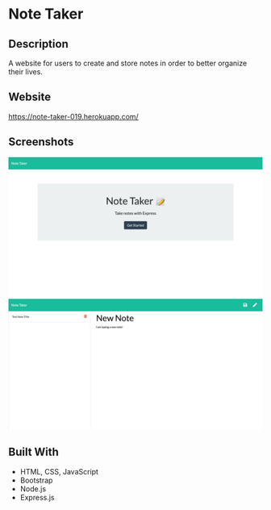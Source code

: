 # Note Taker

## Description
A website for users to create and store notes in order to better organize their lives.
## Website
https://note-taker-019.herokuapp.com/
## Screenshots
![screenshot](./public/assets/images/screenshot-1.png)
![screenshot](./public/assets/images/screenshot-2.png)
## Built With
* HTML, CSS, JavaScript
* Bootstrap
* Node.js
* Express.js